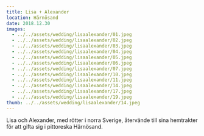 ```yaml
---
title: Lisa + Alexander
location: Härnösand
date: 2018.12.30
images:
  - ../../assets/wedding/lisaalexander/01.jpeg
  - ../../assets/wedding/lisaalexander/02.jpeg
  - ../../assets/wedding/lisaalexander/03.jpeg
  - ../../assets/wedding/lisaalexander/04.jpeg
  - ../../assets/wedding/lisaalexander/05.jpeg
  - ../../assets/wedding/lisaalexander/06.jpeg
  - ../../assets/wedding/lisaalexander/07.jpeg
  - ../../assets/wedding/lisaalexander/10.jpeg
  - ../../assets/wedding/lisaalexander/11.jpeg
  - ../../assets/wedding/lisaalexander/14.jpeg
  - ../../assets/wedding/lisaalexander/17.jpeg
  - ../../assets/wedding/lisaalexander/19.jpeg
thumb: ../../assets/wedding/lisaalexander/14.jpeg
---
```


Lisa och Alexander, med rötter i norra Sverige, återvände till sina hemtrakter för att gifta sig i pittoreska Härnösand.

